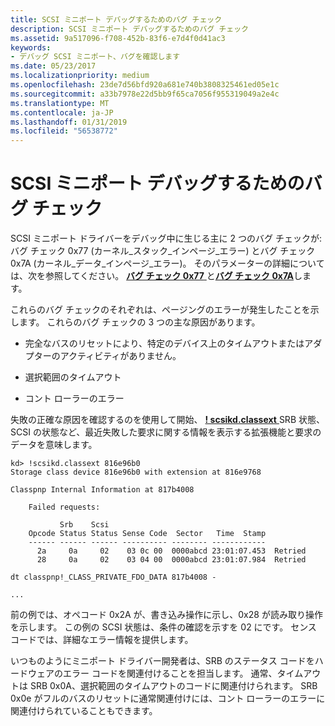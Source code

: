 ```yaml
---
title: SCSI ミニポート デバッグするためのバグ チェック
description: SCSI ミニポート デバッグするためのバグ チェック
ms.assetid: 9a517096-f708-452b-83f6-e7d4f0d41ac3
keywords:
- デバッグ SCSI ミニポート、バグを確認します
ms.date: 05/23/2017
ms.localizationpriority: medium
ms.openlocfilehash: 23de7d56bfd920a681e740b3808325461ed05e1c
ms.sourcegitcommit: a33b7978e22d5bb9f65ca7056f955319049a2e4c
ms.translationtype: MT
ms.contentlocale: ja-JP
ms.lasthandoff: 01/31/2019
ms.locfileid: "56538772"
---
```

# <a name="bug-checks-for-scsi-miniport-debugging"></a>SCSI ミニポート デバッグするためのバグ チェック


SCSI ミニポート ドライバーをデバッグ中に生じる主に 2 つのバグ チェックが: バグ チェック 0x77 (カーネル\_スタック\_インページ\_エラー) とバグ チェック 0x7A (カーネル\_データ\_インページ\_エラー)。 そのパラメーターの詳細については、次を参照してください。 [**バグ チェック 0x77** ](bug-check-0x77--kernel-stack-inpage-error.md)と[**バグ チェック 0x7A**](bug-check-0x7a--kernel-data-inpage-error.md)します。

これらのバグ チェックのそれぞれは、ページングのエラーが発生したことを示します。 これらのバグ チェックの 3 つの主な原因があります。

-   完全なバスのリセットにより、特定のデバイス上のタイムアウトまたはアダプターのアクティビティがありません。

-   選択範囲のタイムアウト

-   コント ローラーのエラー

失敗の正確な原因を確認するのを使用して開始、 [ **! scsikd.classext** ](-scsikd-classext.md) SRB 状態、SCSI の状態など、最近失敗した要求に関する情報を表示する拡張機能と要求のデータを意味します。

```dbgcmd
kd> !scsikd.classext 816e96b0
Storage class device 816e96b0 with extension at 816e9768

Classpnp Internal Information at 817b4008

    Failed requests:

           Srb    Scsi
    Opcode Status Status Sense Code  Sector   Time  Stamp
    ------ ------ ------ ---------- -------- ------------
      2a     0a     02    03 0c 00  0000abcd 23:01:07.453  Retried
      28     0a     02    03 04 00  0000abcd 23:01:07.984  Retried

dt classpnp!_CLASS_PRIVATE_FDO_DATA 817b4008 -

...
```

前の例では、オペコード 0x2A が、書き込み操作に示し、0x28 が読み取り操作を示します。 この例の SCSI 状態は、条件の確認を示すを 02 にです。 センス コードでは、詳細なエラー情報を提供します。

いつものようにミニポート ドライバー開発者は、SRB のステータス コードをハードウェアのエラー コードを関連付けることを担当します。 通常、タイムアウトは SRB 0x0A、選択範囲のタイムアウトのコードに関連付けられます。 SRB 0x0e がフルのバスのリセットに通常関連付けには、コント ローラーのエラーに関連付けられていることもできます。

 

 





